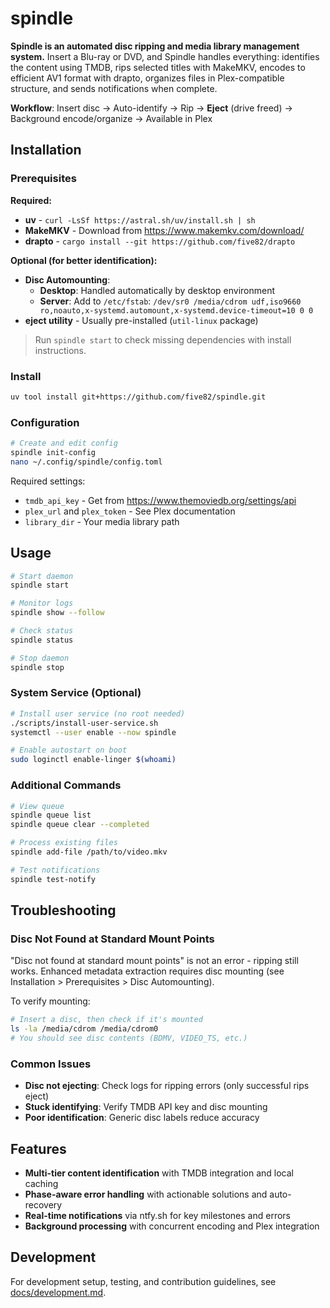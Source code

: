 # spindle

**Spindle is an automated disc ripping and media library management system.** Insert a Blu-ray or DVD, and Spindle handles everything: identifies the content using TMDB, rips selected titles with MakeMKV, encodes to efficient AV1 format with drapto, organizes files in Plex-compatible structure, and sends notifications when complete.

**Workflow**: Insert disc → Auto-identify → Rip → **Eject** (drive freed) → Background encode/organize → Available in Plex


## Installation

### Prerequisites

**Required:**
- **uv** - `curl -LsSf https://astral.sh/uv/install.sh | sh`
- **MakeMKV** - Download from https://www.makemkv.com/download/
- **drapto** - `cargo install --git https://github.com/five82/drapto`

**Optional (for better identification):**
- **Disc Automounting**:
  - **Desktop**: Handled automatically by desktop environment
  - **Server**: Add to `/etc/fstab`: `/dev/sr0 /media/cdrom udf,iso9660 ro,noauto,x-systemd.automount,x-systemd.device-timeout=10 0 0`
- **eject utility** - Usually pre-installed (`util-linux` package)

> Run `spindle start` to check missing dependencies with install instructions.


### Install

```bash
uv tool install git+https://github.com/five82/spindle.git
```

### Configuration

```bash
# Create and edit config
spindle init-config
nano ~/.config/spindle/config.toml
```

Required settings:
- `tmdb_api_key` - Get from https://www.themoviedb.org/settings/api
- `plex_url` and `plex_token` - See Plex documentation
- `library_dir` - Your media library path


## Usage

```bash
# Start daemon
spindle start

# Monitor logs
spindle show --follow

# Check status
spindle status

# Stop daemon
spindle stop
```

### System Service (Optional)

```bash
# Install user service (no root needed)
./scripts/install-user-service.sh
systemctl --user enable --now spindle

# Enable autostart on boot
sudo loginctl enable-linger $(whoami)
```

### Additional Commands

```bash
# View queue
spindle queue list
spindle queue clear --completed

# Process existing files
spindle add-file /path/to/video.mkv

# Test notifications
spindle test-notify
```


## Troubleshooting

### Disc Not Found at Standard Mount Points

"Disc not found at standard mount points" is not an error - ripping still works. Enhanced metadata extraction requires disc mounting (see Installation > Prerequisites > Disc Automounting).

To verify mounting:
```bash
# Insert a disc, then check if it's mounted
ls -la /media/cdrom /media/cdrom0
# You should see disc contents (BDMV, VIDEO_TS, etc.)
```

### Common Issues

- **Disc not ejecting**: Check logs for ripping errors (only successful rips eject)
- **Stuck identifying**: Verify TMDB API key and disc mounting
- **Poor identification**: Generic disc labels reduce accuracy

## Features

- **Multi-tier content identification** with TMDB integration and local caching
- **Phase-aware error handling** with actionable solutions and auto-recovery
- **Real-time notifications** via ntfy.sh for key milestones and errors
- **Background processing** with concurrent encoding and Plex integration

## Development

For development setup, testing, and contribution guidelines, see [docs/development.md](docs/development.md).
